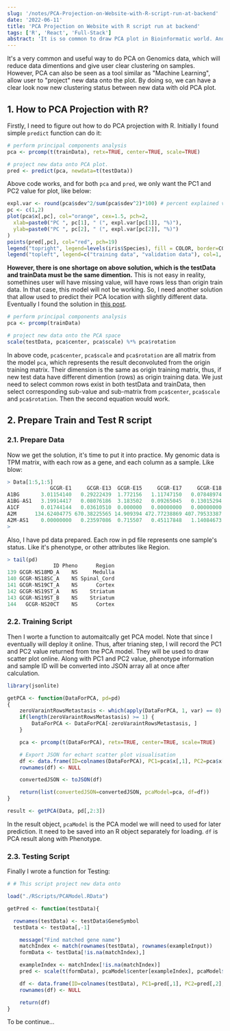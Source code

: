 ```yaml
---
slug: '/notes/PCA-Projection-on-Website-with-R-script-run-at-backend'
date: '2022-06-11'
title: 'PCA Projection on Website with R script run at backend'
tags: ['R', 'React', 'Full-Stack']
abstract: 'It is so common to draw PCA plot in Bioinformatic world. And it is cool to allow a PCA model to be able to do projection on new data onto the origin plot, thus new users will know how their new data is going to be clusteredw with old PCA plot. I managed to create a single front to backend webpage to do it online.'
---
```


It's a very common and useful way to do PCA on Genomics data, which will reduce data dimentions and give user clear clustering on samples. However, PCA can also be seen as a tool similar as "Machine Learning", allow user to "project" new data onto the plot. By doing so, we can have a clear look now new clustering status between new data with old PCA plot.

## 1. How to PCA Projection with R?

Firstly, I need to figure out how to do PCA projection with R. Initially I found simple `predict` function can do it:

```R
# perform principal components analysis
pca <- prcomp(t(trainData), retx=TRUE, center=TRUE, scale=TRUE)

# project new data onto PCA plot.
pred <- predict(pca, newdata=t(testData))
```

Above code works, and for both `pca` and `pred`, we only want the PC1 and PC2 value for plot, like below:

```R
expl.var <- round(pca$sdev^2/sum(pca$sdev^2)*100) # percent explained variance
pc <- c(1,2)
plot(pca$x[,pc], col="orange", cex=1.5, pch=2,
  xlab=paste0("PC ", pc[1], " (", expl.var[pc[1]], "%)"),
  ylab=paste0("PC ", pc[2], " (", expl.var[pc[2]], "%)")
)
points(pred[,pc], col="red", pch=19)
legend("topright", legend=levels(iris$Species), fill = COLOR, border=COLOR)
legend("topleft", legend=c("training data", "validation data"), col=1, pch=PCH)
```

**However, there is one shortage on above solution, which is the testData and trainData must be the same dimention.** This is not easy in reality, somethines user will have missing value, will have rows less than origin train data. In that case, this model will not be working. So, I need another solution that allow used to predict their PCA location with slightly different data. Eventually I found the solution in [this post](https://stats.stackexchange.com/a/108938/359939).

```R
# perform principal components analysis
pca <- prcomp(trainData) 

# project new data onto the PCA space
scale(testData, pca$center, pca$scale) %*% pca$rotation 
```

In above code, `pca$center`, `pca$scale` and `pca$rotation` are all matrix from the model `pca`, which represents the result deconvoluted from the origin training matrix. Their dimension is the same as origin training matrix, thus, if new test data have different dimention (rows) as origin training data. We just need to select common rows exist in both testData and trainData, then select corresponding sub-value and sub-matrix from `pca$center`, `pca$scale` and `pca$rotation`. Then the second equation would work.

## 2. Prepare Train and Test R script

### 2.1. Prepare Data

Now we get the solution, it's time to put it into practice. My genomic data is TPM matrix, with each row as a gene, and each column as a sample. Like blow:

```R
> Data[1:5,1:5]
              GCGR-E1     GCGR-E13  GCGR-E15     GCGR-E17     GCGR-E18
A1BG       3.01154140   0.29222439  1.772156   1.11747150   0.07848974
A1BG-AS1   3.19914417   0.08076186  3.183502   0.09265045   0.13015294
A1CF       0.01744144   0.03610510  0.000000   0.00000000   0.00000000
A2M      134.62404775 670.38225565 14.909394 472.77238869 407.79533387
A2M-AS1    0.00000000   0.23597086  0.715507   0.45117848   1.14084673
>
```
Also, I have pd data prepared. Each row in pd file represents one sample's status. Like it's phenotype, or other attributes like Region.

```R
> tail(pd)
               ID Pheno      Region
139 GCGR-NS18MD_A    NS     Medulla
140 GCGR-NS18SC_A    NS Spinal_Cord
141 GCGR-NS19CT_A    NS      Cortex
142 GCGR-NS19ST_A    NS    Striatum
143 GCGR-NS19ST_B    NS    Striatum
144   GCGR-NS20CT    NS      Cortex
```

### 2.2. Training Script

Then I worte a function to automaitcally get PCA model. Note that since I eventually will deploy it online. Thus, after trianing step, I will record the PC1 and PC2 value returned from tne PCA model. They will be used to draw scatter plot online. Along with PC1 and PC2 value, phenotype information and sample ID will be converted into JSON array all at once after calculation.

```R
library(jsonlite)

getPCA <- function(DataForPCA, pd=pd)
{
    zeroVaraintRowsMetastasis <- which(apply(DataForPCA, 1, var) == 0)
    if(length(zeroVaraintRowsMetastasis) >= 1) {
        DataForPCA <- DataForPCA[-zeroVaraintRowsMetastasis, ]
    }

    pca <- prcomp(t(DataForPCA), retx=TRUE, center=TRUE, scale=TRUE)

    # Export JSON for echart scatter plot visualisation
    df <- data.frame(ID=colnames(DataForPCA), PC1=pca$x[,1], PC2=pca$x[,2], pd)
    rownames(df) <- NULL

    convertedJSON <- toJSON(df)

    return(list(convertedJSON=convertedJSON, pcaModel=pca, df=df))
}

result <- getPCA(Data, pd[,2:3])
```

In the result object, `pcaModel` is the PCA model we will need to used for later prediction. It need to be saved into an R object separately for loading. `df` is PCA result along with Phenotype.

### 2.3. Testing Script

Finally I wrote a function for Testing:

```R
# # This script project new data onto 

load("./RScripts/PCAModel.RData")

getPred <- function(testData){

  rownames(testData) <- testData$GeneSymbol
  testData <- testData[,-1]

    message("Find matched gene name")
    matchIndex <- match(rownames(testData), rownames(exampleInput))
    formData <- testData[!is.na(matchIndex),]

    exampleIndex <- matchIndex[!is.na(matchIndex)]
    pred <- scale(t(formData), pcaModel$center[exampleIndex], pcaModel$scale[exampleIndex]) %*% pcaModel$rotation[exampleIndex,]

    df <- data.frame(ID=colnames(testData), PC1=pred[,1], PC2=pred[,2], Pheno="your samples", Region="your samples")
    rownames(df) <- NULL

    return(df)
}
```

To be continue...